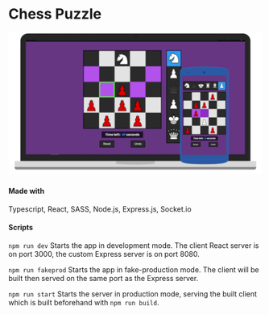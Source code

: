 # Chess Puzzle

![featured image][img1]

[img1]: https://github.com/khanghy2130/final_portfolio/blob/master/project-images/chesspuzzle.png "featured image"

#### Made with
Typescript,
React,
SASS,
Node.js, Express.js,
Socket.io

#### Scripts
`npm run dev` Starts the app in development mode. The client React server is on port 3000, the custom Express server is on port 8080.

`npm run fakeprod` Starts the app in fake-production mode. The client will be built then served on the same port as the Express server.

`npm run start` Starts the server in production mode, serving the built client which is built beforehand with `npm run build`.

